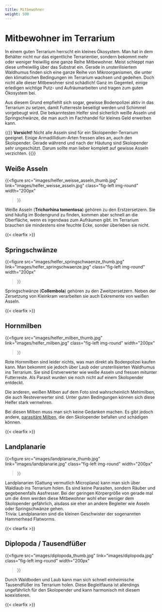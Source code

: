 ```yaml
---
title: Mitbewohner
weight: 500
---
```


# Mitbewohner im Terrarium

In einem guten Terrarium herrscht ein kleines Ökosystem. Man hat in dem Behälter nicht nur das eigentliche Terrarientier, sondern bekommt mehr oder weniger freiwillig eine ganze Reihe Mitbewohner. Meist schleppt man diese unfreiwillig über das Substrat ein. Gerade in unsterilisiertem Waldhumus finden sich eine ganze Reihe von Mikroorganismen, die unter den klimatischen Bedingungen im Terrarium wachsen und gedeihen. Doch nicht alle dieser Mitbewohner sind schädlich! Ganz im Gegenteil, einige erledigen wichtige Putz- und Aufräumarbeiten und tragen zum guten Ökosystem bei. 

Aus diesem Grund empfiehlt sich sogar, gewisse Bodenpolizei aktiv in das Terrarium zu setzen, damit Futterreste beseitigt werden und Schimmel vorgebeugt wird. Die bekanntesten Helfer sind sicherlich weiße Asseln und Springschwänze, die man auch im Fachhandel für kleines Geld erwerben kann.

{{<hint danger>}}
**Vorsicht!**
Nicht alle Asseln sind für ein Skolopender-Terrarium geeignet. Einige Armadillidium-Arten fressen alles an, auch den Skolopender. Gerade während und nach der Häutung sind Skolopender sehr ungeschützt. Darum sollte man lieber komplett auf gewisse Asseln verzichten.
{{</hint>}}

## Weiße Asseln

{{<figure 
    src="images/helfer_weisse_asseln_thumb.jpg" 
    link="images/helfer_weisse_asseln.jpg" 
    class="fig-left img-round"  
    width="200px" 
>}}

Weiße Asseln (**Trichorhina tomentosa**) gehören zu den Erstzersetzern. Sie sind häufig im Bodengrund zu finden, kommen aber schnell an die Oberfläche, wenn es irgendwas zum Aufräumen gibt. Im Terrarium brauchen sie mindestens eine feuchte Ecke, sonder überleben sie nicht.

{{< clearfix >}}

## Springschwänze

{{<figure 
    src="images/helfer_springschwaenze_thumb.jpg" 
    link="images/helfer_springschwaenze.jpg" 
    class="fig-left img-round"  
    width="200px" 
>}}

Springschwänze (**Collembola**) gehören zu den Zweitzersetzern. Neben der Zersetzung von Kleinkram verarbeiten sie auch Exkremente von weißen Asseln. 

{{< clearfix >}}

## Hornmilben

{{<figure 
    src="images/helfer_milben_thumb.jpg" 
    link="images/helfer_milben.jpg" 
    class="fig-left img-round"
    width="200px" 
>}}

Rote Hornmilben sind leider nichts, was man direkt als Bodenpolizei kaufen kann. Man bekommt sie jedoch über Laub oder unsterilisierten Waldhumus ins Terrarium. Sie sind Erstverwerter wie weiße Asseln und fressen mitunter Futterreste. Als Parasit wurden sie noch nicht auf einem Skolopender entdeckt.

Die anderen, weißen Milben auf dem Foto sind wahrscheinlich Mehlmilben, die auch Resteverwerter sind. Unter guten Bedingungen können sich diese Helfer stark vermehren.

Bei diesen Milben muss man sich keine Gedanken machen. Es gibt jedoch andere, [parasitäre Milben](../../krankheiten), die den Skolopender befallen und schädigen können.

{{< clearfix >}}

## Landplanarie

{{<figure 
    src="images/landplanarie_thumb.jpg" 
    link="images/landplanarie.jpg" 
    class="fig-left img-round"
    width="200px" 
>}}

Landplanarien (Gattung vermutlich Microplana) kann man sich über Waldlaub ins Terrarium holen. Es sind keine Parasiten, sondern Räuber und gegebenenfalls Aasfresser. Bei der geringen Körpergröße von gerade mal um die 4mm werden diese Mitbewohner wohl eher weniger dem Skolopender gefährlich, alsdass sie eher an andere Begleiter wie Asseln oder Springschwänze gehen.  
Trivia: Landplanarien sind die kleinen Geschwister der sogenannten Hammerhead Flatworms.

{{< clearfix >}}

## Diplopoda / Tausendfüßer

{{<figure 
    src="images/diplopoda_thumb.jpg" 
    link="images/diplopoda.jpg" 
    class="fig-left img-round"
    width="200px" 
>}}

Durch Waldboden und Laub kann man sich schnell einheimische Tausendfüßer ins Terrarium holen. Diese Begleitfauna ist allerdings ungefährlich für den Skolopender und kann harmonisch mit diesem koexistieren.

{{< clearfix >}}
